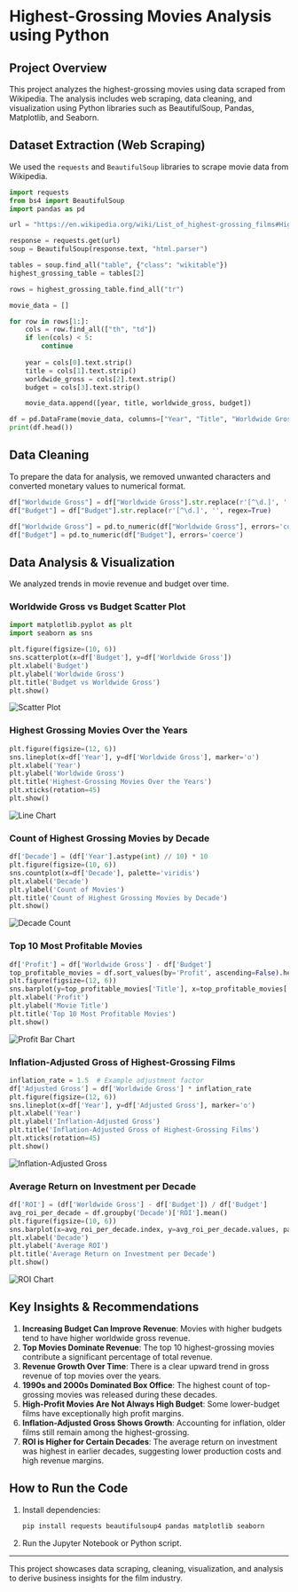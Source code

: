 # Highest-Grossing Movies Analysis using Python

## Project Overview
This project analyzes the highest-grossing movies using data scraped from Wikipedia. The analysis includes web scraping, data cleaning, and visualization using Python libraries such as BeautifulSoup, Pandas, Matplotlib, and Seaborn.

## Dataset Extraction (Web Scraping)
We used the `requests` and `BeautifulSoup` libraries to scrape movie data from Wikipedia.

```python
import requests
from bs4 import BeautifulSoup
import pandas as pd

url = "https://en.wikipedia.org/wiki/List_of_highest-grossing_films#Highest-grossing_films_by_year"

response = requests.get(url)
soup = BeautifulSoup(response.text, "html.parser")

tables = soup.find_all("table", {"class": "wikitable"})
highest_grossing_table = tables[2] 

rows = highest_grossing_table.find_all("tr")

movie_data = []

for row in rows[1:]: 
    cols = row.find_all(["th", "td"])
    if len(cols) < 5:
        continue  
    
    year = cols[0].text.strip()
    title = cols[1].text.strip() 
    worldwide_gross = cols[2].text.strip()
    budget = cols[3].text.strip() 

    movie_data.append([year, title, worldwide_gross, budget])

df = pd.DataFrame(movie_data, columns=["Year", "Title", "Worldwide Gross", "Budget"])
print(df.head())
```

## Data Cleaning
To prepare the data for analysis, we removed unwanted characters and converted monetary values to numerical format.

```python
df["Worldwide Gross"] = df["Worldwide Gross"].str.replace(r'[^\d.]', '', regex=True)
df["Budget"] = df["Budget"].str.replace(r'[^\d.]', '', regex=True)

df["Worldwide Gross"] = pd.to_numeric(df["Worldwide Gross"], errors='coerce')
df["Budget"] = pd.to_numeric(df["Budget"], errors='coerce')
```

## Data Analysis & Visualization
We analyzed trends in movie revenue and budget over time.

### Worldwide Gross vs Budget Scatter Plot
```python
import matplotlib.pyplot as plt
import seaborn as sns

plt.figure(figsize=(10, 6))
sns.scatterplot(x=df['Budget'], y=df['Worldwide Gross'])
plt.xlabel('Budget')
plt.ylabel('Worldwide Gross')
plt.title('Budget vs Worldwide Gross')
plt.show()
```

![Scatter Plot](output_image_1.png)


### Highest Grossing Movies Over the Years
```python
plt.figure(figsize=(12, 6))
sns.lineplot(x=df['Year'], y=df['Worldwide Gross'], marker='o')
plt.xlabel('Year')
plt.ylabel('Worldwide Gross')
plt.title('Highest-Grossing Movies Over the Years')
plt.xticks(rotation=45)
plt.show()
```

![Line Chart](output_image_3.png)

### Count of Highest Grossing Movies by Decade
```python
df['Decade'] = (df['Year'].astype(int) // 10) * 10
plt.figure(figsize=(10, 6))
sns.countplot(x=df['Decade'], palette='viridis')
plt.xlabel('Decade')
plt.ylabel('Count of Movies')
plt.title('Count of Highest Grossing Movies by Decade')
plt.show()
```

![Decade Count](output_image_4.png)

### Top 10 Most Profitable Movies
```python
df['Profit'] = df['Worldwide Gross'] - df['Budget']
top_profitable_movies = df.sort_values(by='Profit', ascending=False).head(10)
plt.figure(figsize=(12, 6))
sns.barplot(y=top_profitable_movies['Title'], x=top_profitable_movies['Profit'], palette='Blues')
plt.xlabel('Profit')
plt.ylabel('Movie Title')
plt.title('Top 10 Most Profitable Movies')
plt.show()
```

![Profit Bar Chart](output_image_5.png)

### Inflation-Adjusted Gross of Highest-Grossing Films
```python
inflation_rate = 1.5  # Example adjustment factor
df['Adjusted Gross'] = df['Worldwide Gross'] * inflation_rate
plt.figure(figsize=(12, 6))
sns.lineplot(x=df['Year'], y=df['Adjusted Gross'], marker='o')
plt.xlabel('Year')
plt.ylabel('Inflation-Adjusted Gross')
plt.title('Inflation-Adjusted Gross of Highest-Grossing Films')
plt.xticks(rotation=45)
plt.show()
```

![Inflation-Adjusted Gross](output_image_6.png)

### Average Return on Investment per Decade
```python
df['ROI'] = (df['Worldwide Gross'] - df['Budget']) / df['Budget']
avg_roi_per_decade = df.groupby('Decade')['ROI'].mean()
plt.figure(figsize=(10, 6))
sns.barplot(x=avg_roi_per_decade.index, y=avg_roi_per_decade.values, palette='coolwarm')
plt.xlabel('Decade')
plt.ylabel('Average ROI')
plt.title('Average Return on Investment per Decade')
plt.show()
```

![ROI Chart](output_image_7.png)

## Key Insights & Recommendations
1. **Increasing Budget Can Improve Revenue**: Movies with higher budgets tend to have higher worldwide gross revenue.
2. **Top Movies Dominate Revenue**: The top 10 highest-grossing movies contribute a significant percentage of total revenue.
3. **Revenue Growth Over Time**: There is a clear upward trend in gross revenue of top movies over the years.
4. **1990s and 2000s Dominated Box Office**: The highest count of top-grossing movies was released during these decades.
5. **High-Profit Movies Are Not Always High Budget**: Some lower-budget films have exceptionally high profit margins.
6. **Inflation-Adjusted Gross Shows Growth**: Accounting for inflation, older films still remain among the highest-grossing.
7. **ROI is Higher for Certain Decades**: The average return on investment was highest in earlier decades, suggesting lower production costs and high revenue margins.

## How to Run the Code
1. Install dependencies:
   ```bash
   pip install requests beautifulsoup4 pandas matplotlib seaborn
   ```
2. Run the Jupyter Notebook or Python script.

---
This project showcases data scraping, cleaning, visualization, and analysis to derive business insights for the film industry.

